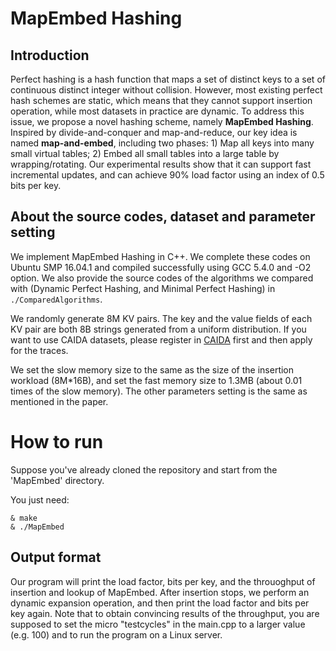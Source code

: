 # MapEmbed Hashing


## Introduction

Perfect hashing is a hash function that maps a set of distinct keys to a set of continuous distinct integer without collision. However, most existing perfect hash schemes are static, which means that they cannot support insertion operation, while most datasets in practice are dynamic.
To address this issue, we propose a novel hashing scheme, namely **MapEmbed Hashing**. 
Inspired by divide-and-conquer and map-and-reduce,
our key idea is named **map-and-embed**, including two phases: 1) Map all keys into many small virtual tables; 2) Embed all small tables into a large table by wrapping/rotating.
Our experimental results show that it can support fast incremental updates, and can achieve 90% load factor using an index of 0.5 bits per key.   


## About the source codes, dataset and parameter setting

We implement MapEmbed Hashing in C++. We complete these codes on Ubuntu SMP 16.04.1 and compiled successfully using GCC 5.4.0 and -O2 option. We also provide the source codes of the algorithms we compared with (Dynamic Perfect Hashing, and Minimal Perfect Hashing) in `./ComparedAlgorithms`.

We randomly generate 8M KV pairs. The key and the value fields of each KV pair are both 8B strings generated from a uniform distribution. 
If you want to use CAIDA datasets, please register in [CAIDA](http://www.caida.org/home/) first and then apply for the traces.

We set the slow memory size to the same as the size of the insertion workload (8M*16B), and set the fast memory size to 1.3MB (about 0.01 times of the slow memory). The other parameters setting is the same as mentioned in the paper.


# How to run

Suppose you've already cloned the repository and start from the 'MapEmbed' directory.

You just need:

	& make
	& ./MapEmbed


## Output format

Our program will print the load factor, bits per key, and the throuoghput of insertion and lookup of MapEmbed. 
After insertion stops, we perform an dynamic expansion operation, and then print the load factor and bits per key again. 
Note that to obtain convincing results of the throughput, you are supposed to set the micro "testcycles" in the main.cpp to a larger value (e.g. 100) and to run the program on a Linux server.